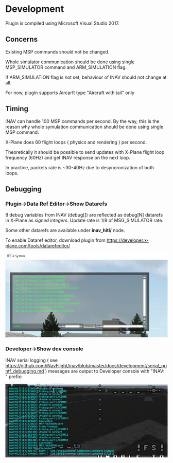# Development

Plugin is compiled using Microsoft Visual Studio 2017.

## Concerns

Existing MSP commands should not be changed.

Whole simulator communication should be done using single MSP_SIMULATOR command and ARM_SIMULATION flag.

If ARM_SIMULATION flag is not set, behaviour of INAV should not change at all.

For now, plugin supports Aircarft type "Aircraft with tail" only

## Timing

INAV can handle 100 MSP commands per second. By the way, this is the reason why whole symulation communication should be done using single MSP command.

X-Plane does 60 flight loops ( physics and rendering ) per second. 

Theoretically it should be possible to send updates with X-Plane flight loop frequency (60Hz) and get INAV response on the next loop.

In practice, packets rate is ~30-40Hz due to desyncronization of both loops.

## Debugging

### Plugin->Data Ref Editor->Show Datarefs

8 debug variables from INAV (debug[]) are reflected as debug[N] datarefs in X-Plane as *signed integers*. Update rate is 1/8 of MSG_SIMULATOR rate.

Some other datarefs are available under **inav_hitl/** node.

To enable Dataref editor, download plugin from https://developer.x-plane.com/tools/datarefeditor/

![](datarefs.png)

### Developer->Show dev console

INAV serial logging ( see https://github.com/iNavFlight/inav/blob/master/docs/development/serial_printf_debugging.md ) messages are output to Developer console with "INAV: " prefix:

![](devconsole.png)



